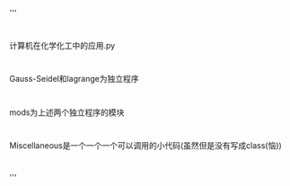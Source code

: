 '''
#
计算机在化学化工中的应用.py
#
Gauss-Seidel和lagrange为独立程序
#
mods为上述两个独立程序的模块
#
Miscellaneous是一个一个一个可以调用的小代码(虽然但是没有写成class(恼))
#
'''
